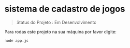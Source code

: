 <h1>sistema de cadastro de jogos</h1>

> Status do Projeto : Em Desenvolvimento

Para rodas este projeto na sua máquina por favor digite:

```
node app.js
```
